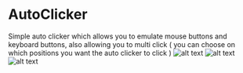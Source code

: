 # AutoClicker
Simple auto clicker which allows you to emulate mouse buttons and keyboard buttons, also allowing you to multi click ( you can choose on which positions you want the auto clicker to click )
![alt text](https://prnt.sc/1xhwacj)
![alt text](https://prnt.sc/1xhw8so)
![alt text](https://prnt.sc/1xhw5n5)
